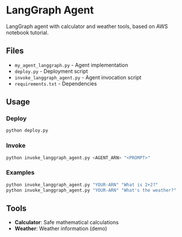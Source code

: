 # LangGraph Agent

LangGraph agent with calculator and weather tools, based on AWS notebook tutorial.

## Files

- `my_agent_langgraph.py` - Agent implementation
- `deploy.py` - Deployment script
- `invoke_langgraph_agent.py` - Agent invocation script
- `requirements.txt` - Dependencies

## Usage

### Deploy
```bash
python deploy.py
```

### Invoke
```bash
python invoke_langgraph_agent.py <AGENT_ARN> "<PROMPT>"
```

### Examples
```bash
python invoke_langgraph_agent.py "YOUR-ARN" "What is 2+2?"
python invoke_langgraph_agent.py "YOUR-ARN" "What's the weather?"
```

## Tools

- **Calculator**: Safe mathematical calculations
- **Weather**: Weather information (demo)
